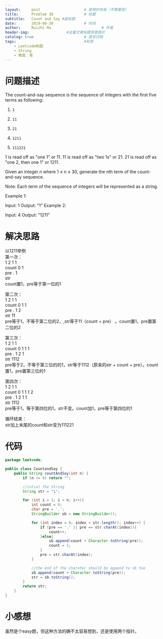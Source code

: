 ```yaml
---
layout:     post   				    # 使用的布局（不需要改）
title:      Problem 38				# 标题 
subtitle:   Count and Say #副标题
date:       2019-06-30				# 时间
author:     Ruizhi Ma 						# 作者
header-img:              	#这篇文章标题背景图片
catalog: true 						# 是否归档
tags:								#标签
    - Leetcode刷题
    - String
    - 难度：易
---
```

# 问题描述
The count-and-say sequence is the sequence of integers with the first five terms as following:

1.     1
2.     11
3.     21
4.     1211
5.     111221
1 is read off as "one 1" or 11.
11 is read off as "two 1s" or 21.
21 is read off as "one 2, then one 1" or 1211.

Given an integer n where 1 ≤ n ≤ 30, generate the nth term of the count-and-say sequence.

Note: Each term of the sequence of integers will be represented as a string.

 

Example 1:

Input: 1
Output: "1"
Example 2:

Input: 4
Output: "1211"

# 解决思路
以1211举例      
第一次：  
         1 2 1 1     
count 0  1  
pre   .  1  
str  
count置1，pre等于第一位的1  

第二次：  
         1 2 1 1  
count 0  1 1  
pre   .  1 2  
str      11  
pre等于1，不等于第二位的2，,str等于11（count + pre） 。count置1，pre置第二位的2  

第三次：    
         1 2 1 1  
count 0  1 1 1  
pre   .  1 2 1  
str      1112  
pre等于2，不等于第三位的的1，str等于1112（原来的str + count + pre）。count置1，pre置第三位的1  

第四次：  
         1 2 1 1  
count 0  1 1 1 2  
pre   .  1 2 1 1  
str      1112  
pre等于1，等于第四位的1，str不变。count加1，pre等于第四位的1  

循环结束：  
str加上末尾的count和str变为111221  

# 代码
```java
package leetcode;

public class CountandSay {
    public String countAndSay(int n) {
        if (n <= 0) return "";

        //intial the String
        String str = "1";

        for (int i = 1; i < n; i++){
            int count = 0;
            char pre = '.';
            StringBuilder sb = new StringBuilder();

            for (int index = 0; index < str.length(); index++) {
                if (pre == '.' || pre == str.charAt(index)){
                    count++;
                }else{
                    sb.append(count + Character.toString(pre));
                    count = 1;
                }
                pre = str.charAt(index);
            }

            //the end of the charater should be append to sb too
            sb.append(count + Character.toString(pre));
            str = sb.toString();
        }
        return str;
    }
}

```

# 小感想
虽然是个easy题，但这种方法的确不太容易想到，还是使用两个指针。